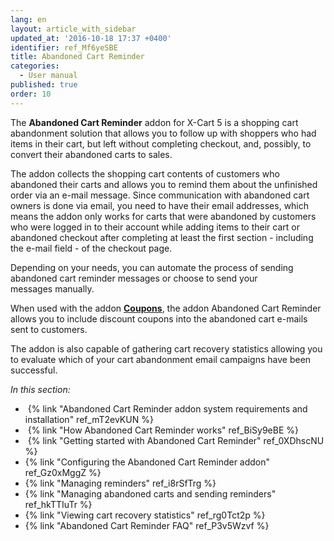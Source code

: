 ```yaml
---
lang: en
layout: article_with_sidebar
updated_at: '2016-10-18 17:37 +0400'
identifier: ref_Mf6yeSBE
title: Abandoned Cart Reminder
categories:
  - User manual
published: true
order: 10
---
```



The **Abandoned Cart Reminder** addon for X-Cart 5 is a shopping cart abandonment solution that allows you to follow up with shoppers who had items in their cart, but left without completing checkout, and, possibly, to convert their abandoned carts to sales.

The addon collects the shopping cart contents of customers who abandoned their carts and allows you to remind them about the unfinished order via an e-mail message. Since communication with abandoned cart owners is done via email, you need to have their email addresses, which means the addon only works for carts that were abandoned by customers who were logged in to their account while adding items to their cart or abandoned checkout after completing at least the first section - including the e-mail field - of the checkout page.

Depending on your needs, you can automate the process of sending abandoned cart reminder messages or choose to send your messages manually.

When used with the addon **[Coupons](https://market.x-cart.com/addons/discount-coupons.html)**, the addon Abandoned Cart Reminder allows you to include discount coupons into the abandoned cart e-mails sent to customers.

The addon is also capable of gathering cart recovery statistics allowing you to evaluate which of your cart abandonment email campaigns have been successful.

_In this section:_

*   {% link "Abandoned Cart Reminder addon system requirements and installation" ref_mT2evKUN %}
*   {% link "How Abandoned Cart Reminder works" ref_BiSy9eBE %}
*   {% link "Getting started with Abandoned Cart Reminder" ref_0XDhscNU %}
*   {% link "Configuring the Abandoned Cart Reminder addon" ref_Gz0xMggZ %}
*   {% link "Managing reminders" ref_i8rSfTrg %}
*   {% link "Managing abandoned carts and sending reminders" ref_hkTTIuTr %}
*   {% link "Viewing cart recovery statistics" ref_rg0Tct2p %}
*   {% link "Abandoned Cart Reminder FAQ" ref_P3v5Wzvf %}
